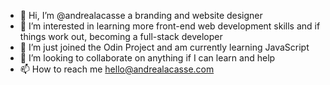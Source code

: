 - 👋 Hi, I’m @andrealacasse a branding and website designer
- 👀 I’m interested in learning more front-end web development skills and if things work out, becoming a full-stack developer
- 🌱 I’m just joined the Odin Project and am currently learning JavaScript
- 💞️ I’m looking to collaborate on anything if I can learn and help
- 📫 How to reach me hello@andrealacasse.com

<!---
andrealacasse/andrealacasse is a ✨ special ✨ repository because its `README.md` (this file) appears on your GitHub profile.
You can click the Preview link to take a look at your changes.
--->
